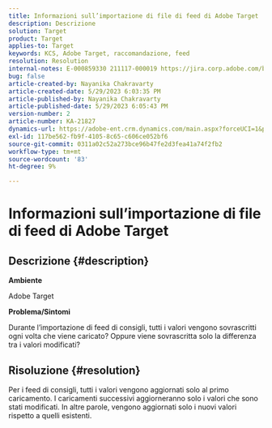 ```yaml
---
title: Informazioni sull’importazione di file di feed di Adobe Target
description: Descrizione
solution: Target
product: Target
applies-to: Target
keywords: KCS, Adobe Target, raccomandazione, feed
resolution: Resolution
internal-notes: E-000859330 211117-000019 https://jira.corp.adobe.com/browse/RECS-5411
bug: false
article-created-by: Nayanika Chakravarty
article-created-date: 5/29/2023 6:03:35 PM
article-published-by: Nayanika Chakravarty
article-published-date: 5/29/2023 6:05:43 PM
version-number: 2
article-number: KA-21827
dynamics-url: https://adobe-ent.crm.dynamics.com/main.aspx?forceUCI=1&pagetype=entityrecord&etn=knowledgearticle&id=2b332d1f-4bfe-ed11-8f6e-6045bd006793
exl-id: 117be562-fb9f-4105-8c65-c606ce052bf6
source-git-commit: 0311a02c52a273bce96b47fe2d3fea41a74f2fb2
workflow-type: tm+mt
source-wordcount: '83'
ht-degree: 9%

---
```


# Informazioni sull’importazione di file di feed di Adobe Target

## Descrizione {#description}


<b>Ambiente</b>

Adobe Target

<b>Problema/Sintomi</b>

Durante l’importazione di feed di consigli, tutti i valori vengono sovrascritti ogni volta che viene caricato? Oppure viene sovrascritta solo la differenza tra i valori modificati?


## Risoluzione {#resolution}


Per i feed di consigli, tutti i valori vengono aggiornati solo al primo caricamento. I caricamenti successivi aggiorneranno solo i valori che sono stati modificati. In altre parole, vengono aggiornati solo i nuovi valori rispetto a quelli esistenti.
